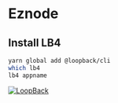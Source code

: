 # Eznode

## Install LB4

```bash
yarn global add @loopback/cli
which lb4
lb4 appname
```

[![LoopBack](https://github.com/strongloop/loopback-next/raw/master/docs/site/imgs/branding/Powered-by-LoopBack-Badge-(blue)-@2x.png)](http://loopback.io/)

